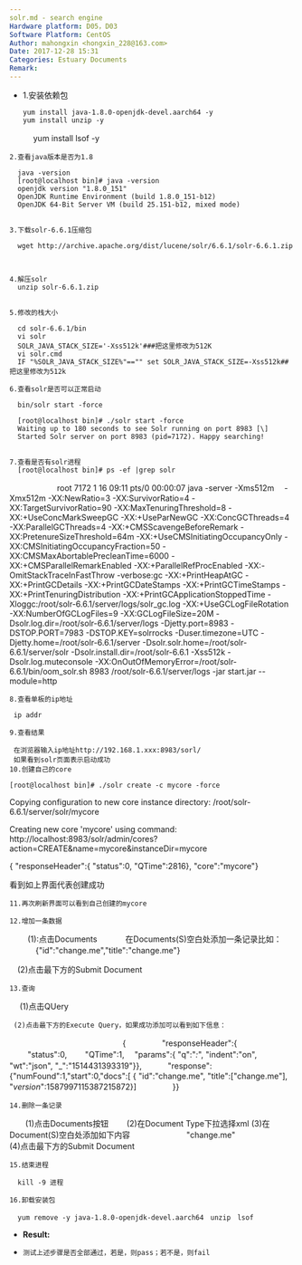 ```yaml
---
solr.md - search engine
Hardware platform: D05，D03
Software Platform: CentOS
Author: mahongxin <hongxin_228@163.com>
Date: 2017-12-28 15:31
Categories: Estuary Documents
Remark:
---
```


-
    1.安装依赖包

      yum install java-1.8.0-openjdk-devel.aarch64 -y
      yum install unzip -y
　　　yum install lsof -y

    2.查看java版本是否为1.8

      java -version
      [root@localhost bin]# java -version
      openjdk version "1.8.0_151"
      OpenJDK Runtime Environment (build 1.8.0_151-b12)
      OpenJDK 64-Bit Server VM (build 25.151-b12, mixed mode)


    3.下载solr-6.6.1压缩包

      wget http://archive.apache.org/dist/lucene/solr/6.6.1/solr-6.6.1.zip



    4.解压solr
      unzip solr-6.6.1.zip


    5.修改的栈大小

      cd solr-6.6.1/bin
      vi solr
      SOLR_JAVA_STACK_SIZE='-Xss512k'###把这里修改为512K
      vi solr.cmd
      IF "%SOLR_JAVA_STACK_SIZE%"=="" set SOLR_JAVA_STACK_SIZE=-Xss512k##把这里修改为512k

    6.查看solr是否可以正常启动

      bin/solr start -force

      [root@localhost bin]# ./solr start -force
      Waiting up to 180 seconds to see Solr running on port 8983 [\]
      Started Solr server on port 8983 (pid=7172). Happy searching!


    7.查看是否有solr进程
      [root@localhost bin]# ps -ef |grep solr

　　　　　　root      7172     1 16 09:11 pts/0    00:00:07 java -server -Xms512m 　-Xmx512m -XX:NewRatio=3 -XX:SurvivorRatio=4 -XX:TargetSurvivorRatio=90 -XX:MaxTenuringThreshold=8 -XX:+UseConcMarkSweepGC -XX:+UseParNewGC -XX:ConcGCThreads=4 -XX:ParallelGCThreads=4 -XX:+CMSScavengeBeforeRemark -XX:PretenureSizeThreshold=64m -XX:+UseCMSInitiatingOccupancyOnly -XX:CMSInitiatingOccupancyFraction=50 -XX:CMSMaxAbortablePrecleanTime=6000 -XX:+CMSParallelRemarkEnabled -XX:+ParallelRefProcEnabled -XX:-OmitStackTraceInFastThrow -verbose:gc -XX:+PrintHeapAtGC -XX:+PrintGCDetails -XX:+PrintGCDateStamps -XX:+PrintGCTimeStamps -XX:+PrintTenuringDistribution -XX:+PrintGCApplicationStoppedTime -Xloggc:/root/solr-6.6.1/server/logs/solr_gc.log -XX:+UseGCLogFileRotation -XX:NumberOfGCLogFiles=9 -XX:GCLogFileSize=20M -Dsolr.log.dir=/root/solr-6.6.1/server/logs -Djetty.port=8983 -DSTOP.PORT=7983 -DSTOP.KEY=solrrocks -Duser.timezone=UTC -Djetty.home=/root/solr-6.6.1/server -Dsolr.solr.home=/root/solr-6.6.1/server/solr -Dsolr.install.dir=/root/solr-6.6.1 -Xss512k -Dsolr.log.muteconsole -XX:OnOutOfMemoryError=/root/solr-6.6.1/bin/oom_solr.sh 8983 /root/solr-6.6.1/server/logs -jar start.jar --module=http

    8.查看单板的ip地址

     ip addr

    9.查看结果

     在浏览器输入ip地址http://192.168.1.xxx:8983/sorl/
     如果看到solr页面表示启动成功
    10.创建自己的core

    [root@localhost bin]# ./solr create -c mycore -force

   Copying configuration to new core instance directory:
   /root/solr-6.6.1/server/solr/mycore

   Creating new core 'mycore' using command:
   http://localhost:8983/solr/admin/cores?                   action=CREATE&name=mycore&instanceDir=mycore

{
  "responseHeader":{
    "status":0,
    "QTime":2816},
  "core":"mycore"}

   看到如上界面代表创建成功

    11.再次刷新界面可以看到自己创建的mycore

    12.增加一条数据

　 　(1):点击Documents
　　 　在Documents(S)空白处添加一条记录比如：
　　　 {"id":"change.me","title":"change.me"}

   　(2)点击最下方的Submit Document

    13.查询

　   (1)点击QUery

     (2)点击最下方的Execute Query，如果成功添加可以看到如下信息：
　　　　　　　
　　　　　　　{
 　　　　 "responseHeader":{
   　 　"status":0,
    　　"QTime":1,
    　"params":{
      "q":"*:*",
      "indent":"on",
      "wt":"json",
      "_":"1514431393319"}},
  　　　"response":{"numFound":1,"start":0,"docs":[
      {
        "id":"change.me",
        "title":["change.me"],
        "_version_":1587997115387215872}]
 　　　　 }}

    14.删除一条记录

　　(1)点击Documents按钮
　　(2)在Document Type下拉选择xml
    (3)在Document(S)空白处添加如下内容
　　 　<delete>
　　 　<id>"change.me"</id>
　　 　</delete>
　　 　<commit/>
　　(4)点击最下方的Submit Document

    15.结束进程

      kill -9 进程

    16.卸载安装包

      yum remove -y java-1.8.0-openjdk-devel.aarch64　unzip　lsof



- **Result:**
-
      测试上述步骤是否全部通过，若是，则pass；若不是，则fail
